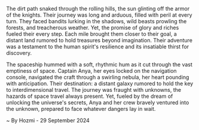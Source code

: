 
The dirt path snaked through the rolling hills, the sun glinting off the armor of the knights. Their journey was long and arduous, filled with peril at every turn. They faced bandits lurking in the shadows, wild beasts prowling the forests, and treacherous weather. Yet, the promise of glory and riches fueled their every step. Each mile brought them closer to their goal, a distant land rumored to hold treasures beyond imagination. Their adventure was a testament to the human spirit's resilience and its insatiable thirst for discovery.

The spaceship hummed with a soft, rhythmic hum as it cut through the vast emptiness of space. Captain Anya, her eyes locked on the navigation console, navigated the craft through a swirling nebula, her heart pounding with anticipation. Their destination: a distant galaxy rumored to hold the key to interdimensional travel. The journey was fraught with unknowns, the hazards of space travel always present. Yet, fueled by the dream of unlocking the universe's secrets, Anya and her crew bravely ventured into the unknown, prepared to face whatever dangers lay in wait. 

~ By Hozmi - 29 September 2024
